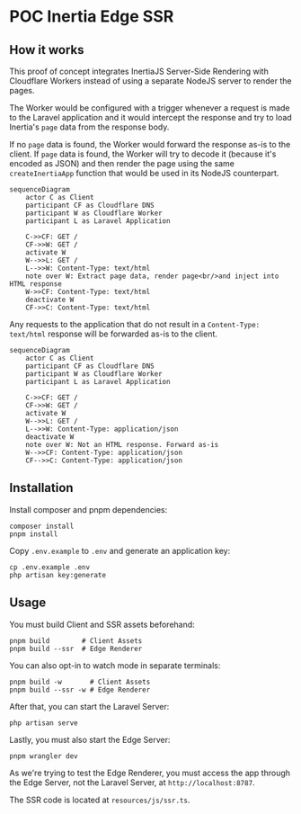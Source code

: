 # POC Inertia Edge SSR

## How it works

This proof of concept integrates InertiaJS Server-Side Rendering with Cloudflare Workers instead
of using a separate NodeJS server to render the pages.

The Worker would be configured with a trigger whenever a request is made to the Laravel application
and it would intercept the response and try to load Inertia's `page` data from the response body.

If no `page` data is found, the Worker would forward the response as-is to the client.
If `page` data is found, the Worker will try to decode it (because it's encoded as JSON) and then
render the page using the same `createInertiaApp` function that would be used in its NodeJS counterpart.

```mermaid
sequenceDiagram
    actor C as Client
    participant CF as Cloudflare DNS
    participant W as Cloudflare Worker
    participant L as Laravel Application
    
    C->>CF: GET /
    CF->>W: GET /
    activate W
    W-->>L: GET /
    L-->>W: Content-Type: text/html
    note over W: Extract page data, render page<br/>and inject into HTML response
    W->>CF: Content-Type: text/html
    deactivate W
    CF->>C: Content-Type: text/html
```

Any requests to the application that do not result in a `Content-Type: text/html` response will be
forwarded as-is to the client.

```mermaid
sequenceDiagram
    actor C as Client
    participant CF as Cloudflare DNS
    participant W as Cloudflare Worker
    participant L as Laravel Application

    C->>CF: GET /
    CF->>W: GET /
    activate W
    W-->>L: GET /
    L-->>W: Content-Type: application/json
    deactivate W
    note over W: Not an HTML response. Forward as-is
    W-->>CF: Content-Type: application/json
    CF-->>C: Content-Type: application/json
```

## Installation

Install composer and pnpm dependencies:
```shell
composer install
pnpm install
```

Copy `.env.example` to `.env` and generate an application key:
```shell
cp .env.example .env
php artisan key:generate
```

## Usage

You must build Client and SSR assets beforehand:
```shell
pnpm build        # Client Assets
pnpm build --ssr  # Edge Renderer
```

You can also opt-in to watch mode in separate terminals:
```shell
pnpm build -w       # Client Assets
pnpm build --ssr -w # Edge Renderer
```

After that, you can start the Laravel Server:
```shell
php artisan serve
```

Lastly, you must also start the Edge Server:
```shell
pnpm wrangler dev
```

As we're trying to test the Edge Renderer, you must access the app through the Edge Server,
not the Laravel Server, at `http://localhost:8787`.

The SSR code is located at `resources/js/ssr.ts`.
